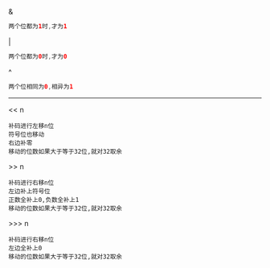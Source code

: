 &

```java
两个位都为1时,才为1
```

|

```java
两个位都为0时,才为0
```

^

```java
两个位相同为0,相异为1
```

---

&lt;&lt; n

```
补码进行左移n位
符号位也移动
右边补零
移动的位数如果大于等于32位,就对32取余
```

&gt;&gt; n

```
补码进行右移n位
左边补上符号位
正数全补上0,负数全补上1
移动的位数如果大于等于32位,就对32取余
```

&gt;&gt;&gt; n

```
补码进行右移n位
左边全补上0
移动的位数如果大于等于32位,就对32取余
```

